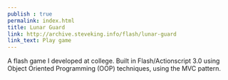 ```yaml
---
publish : true
permalink: index.html
title: Lunar Guard
link: http://archive.steveking.info/flash/lunar-guard
link_text: Play game
---
```


A flash game I developed at college. Built in Flash/Actionscript 3.0 using Object Oriented Programming (OOP) techniques, using the MVC pattern.